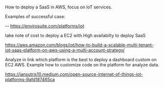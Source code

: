
How to deploy a SaaS in AWS, focus on IoT services.

Examples of successful case: 

-- https://envirosuite.com/platforms/iot

take note of cost to deploy a EC2 with High availabilty to deploy SaaS

 https://aws.amazon.com/blogs/iot/how-to-build-a-scalable-multi-tenant-iot-saas-platform-on-aws-using-a-multi-account-strategy/ 



Analyze in link which platform is the best to deploy a dashboard custom on EC2 AWS. Example how to customize code on the platform for analyze data.

https://jansutris10.medium.com/open-source-internet-of-things-iot-platforms-9afd187465ca